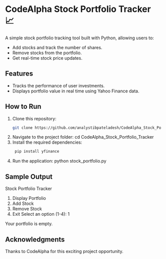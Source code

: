 # CodeAlpha Stock Portfolio Tracker 📈

A simple stock portfolio tracking tool built with Python, allowing users to:
- Add stocks and track the number of shares.
- Remove stocks from the portfolio.
- Get real-time stock price updates.

## Features
- Tracks the performance of user investments.
- Displays portfolio value in real time using Yahoo Finance data.

## How to Run
1. Clone this repository:
   ```bash
   git clone https://github.com/analystibpateladesh/CodeAlpha_Stock_Portfolio_Tracker.git
2. Navigate to the project folder: cd CodeAlpha_Stock_Portfolio_Tracker
3. Install the required dependencies: 
   ```bash
    pip install yfinance
4. Run the application: python stock_portfolio.py

## Sample Output

Stock Portfolio Tracker
1. Display Portfolio
2. Add Stock
3. Remove Stock
4. Exit
Select an option (1-4): 1

Your portfolio is empty.

## Acknowledgments

Thanks to CodeAlpha for this exciting project opportunity.


